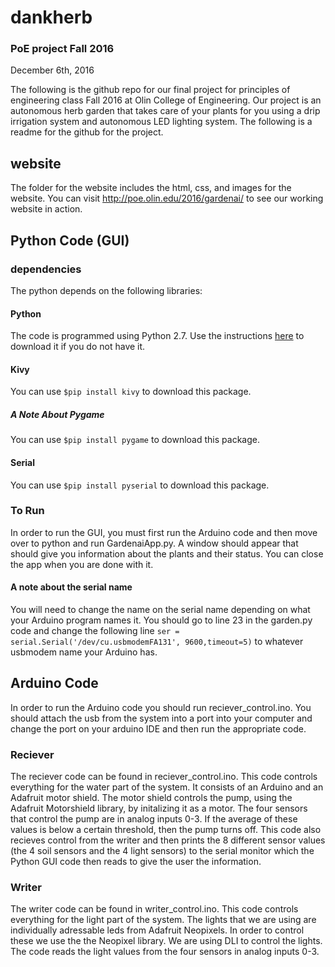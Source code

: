 # dankherb
### PoE project Fall 2016
December 6th, 2016

The following is the github repo for our final project for principles of engineering class Fall 2016 at Olin College of Engineering. Our project is an autonomous herb garden that takes care of your plants for you using a drip irrigation system and autonomous LED lighting system. The following is a readme for the github for the project. 

## website
The folder for the website includes the html, css, and images for the website. You can visit http://poe.olin.edu/2016/gardenai/ to see our working website in action.   

## Python Code (GUI)

### dependencies 
The python depends on the following libraries:

#### Python 
The code is programmed using Python 2.7. Use the instructions [here](https://www.python.org/downloads/) to download it if you do not have it.

#### Kivy
You can use `$pip install kivy` to download this package. 

##### A Note About Pygame
You can use `$pip install pygame` to download this package. 

#### Serial
You can use `$pip install pyserial` to download this package. 

### To Run
In order to run the GUI, you must first run the Arduino code and then move over to python and run GardenaiApp.py. A window should appear that should give you information about the plants and their status. You can close the app when you are done with it.

#### A note about the serial name
You will need to change the name on the serial name depending on what your Arduino program names it. You should go to line 23 in the garden.py code and change the following line `ser = serial.Serial('/dev/cu.usbmodemFA131', 9600,timeout=5)` to whatever usbmodem name your Arduino has. 

## Arduino Code 
In order to run the Arduino code you should run reciever_control.ino. You should attach the usb from the system into a port into your computer and change the port on your arduino IDE and then run the appropriate code. 

### Reciever
The reciever code can be found in reciever_control.ino. This code controls everything for the water part of the system. It consists of an Arduino and an Adafruit motor shield. The motor shield controls the pump, using the Adafruit Motorshield library, by initalizing it as a motor. The four sensors that control the pump are in analog inputs 0-3. If the average of these values is below a certain threshold, then the pump turns off. 
This code also recieves control from the writer and then prints the 8 different sensor values (the 4 soil sensors and the 4 light sensors) to the serial monitor which the Python GUI code then reads to give the user the information.

### Writer
The writer code can be found in writer_control.ino. This code controls everything for the light part of the system. The lights that we are using are individually adressable leds from Adafruit Neopixels. In order to control these we use the the Neopixel library. We are using DLI to control the lights. The code reads the light values from the four sensors in analog inputs 0-3. 

